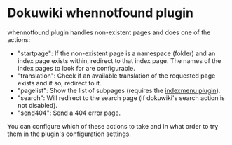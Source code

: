 # Dokuwiki whennotfound plugin

whennotfound plugin handles non-existent pages and does one of the actions:

* "startpage": If the non-existent page is a namespace (folder) and an index page exists within,  redirect to that index page. The names of the index pages to look for are configurable.
* "translation": Check if an available translation of the requested page exists and if so, redirect to it.
* "pagelist": Show the list of subpages (requires the [indexmenu plugin](https://www.dokuwiki.org/plugin:indexmenu)).
* "search": Will redirect to the search page (if dokuwiki's search action is not disabled).
* "send404": Send a 404 error page.

You can configure which of these actions to take and in what order to try them in the plugin's configuration settings.
